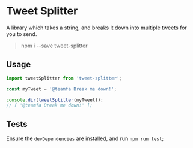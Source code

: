 # Tweet Splitter

A library which takes a string, and breaks it down into multiple tweets for you to send.

> npm i --save tweet-splitter

## Usage

```javascript
import tweetSplitter from 'tweet-splitter';

const myTweet = '@teamfa Break me down!';

console.dir(tweetSplitter(myTweet));
// [ '@teamfa Break me down!' ];
```

## Tests

Ensure the `devDependencies` are installed, and run `npm run test`;
